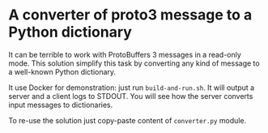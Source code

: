 # A converter of proto3 message to a Python dictionary

It can be terrible to work with ProtoBuffers 3 messages in a read-only mode. This solution simplify
this task by converting any kind of message to a well-known Python dictionary.

It use Docker for demonstration: just run `build-and-run.sh`. It will output a server and a client
logs to STDOUT. You will see how the server converts input messages to dictionaries.

To re-use the solution just copy-paste content of `converter.py` module.
